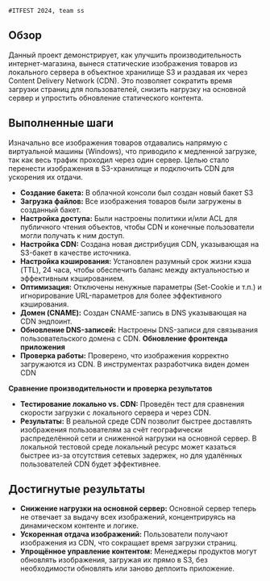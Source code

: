     #ITFEST 2024, team ss

## Обзор

Данный проект демонстрирует, как улучшить производительность интернет-магазина, вынеся статические изображения товаров из локального сервера в объектное хранилище S3 и раздавая их через Content Delivery Network (CDN). Это позволяет сократить время загрузки страниц для пользователей, снизить нагрузку на основной сервер и упростить обновление статического контента.

## Выполненные шаги
   Изначально все изображения товаров отдавались напрямую с виртуальной машины (Windows), что приводило к медленной загрузке, так как весь трафик проходил через один сервер. Целью стало перенести изображения в S3-хранилище и подключить CDN для ускорения их отдачи.
   - **Создание бакета:** В облачной консоли был создан новый бакет S3 
   - **Загрузка файлов:** Все изображения товаров были загружены в созданный бакет.  
   - **Настройка доступа:** Были настроены политики и/или ACL для публичного чтения объектов, чтобы CDN и конечные пользователи могли получать к ним доступ.
   - **Настройка CDN:** Создана новая дистрибуция CDN, указывающая на S3-бакет в качестве источника.  
   - **Настройка кэширования:** Установлен разумный срок жизни кэша (TTL), 24 часа, чтобы обеспечить баланс между актуальностью и эффективным кэшированием.  
   - **Оптимизация:** Отключены ненужные параметры (Set-Cookie и т.п.) и игнорирование URL-параметров для более эффективного кэширования.
   - **Домен (CNAME):** Создан CNAME-запись в DNS указывающая на CDN эндпоинт.  
   - **Обновление DNS-записей:** Настроены DNS-записи для связывания пользовательского домена с CDN.
     **Обновление фронтенда приложения**  
   - **Проверка работы:** Проверено, что изображения корректно загружаются из CDN. В инструментах разработчика виден домен CDN 

**Сравнение производительности и проверка результатов**  
   - **Тестирование локально vs. CDN:** Проведён тест для сравнения скорости загрузки с локального сервера и через CDN.  
   - **Результаты:** В реальной среде CDN позволит быстрее доставлять изображения пользователям за счёт географически распределённой сети и сниженной нагрузки на основной сервер. В локальной тестовой среде локальный ресурс может казаться быстрее из-за отсутствия сетевых задержек, но для удалённых пользователей CDN будет эффективнее.

## Достигнутые результаты

- **Снижение нагрузки на основной сервер:** Основной сервер теперь не отвечает за выдачу всех изображений, концентрируясь на динамическом контенте и логике.  
- **Ускоренная отдача изображений:** Пользователи получают изображения из CDN, что сокращает время загрузки страниц.  
- **Упрощённое управление контентом:** Менеджеры продуктов могут обновлять изображения, загружая их прямо в S3, без необходимости обновлять или заново деплоить приложение.

